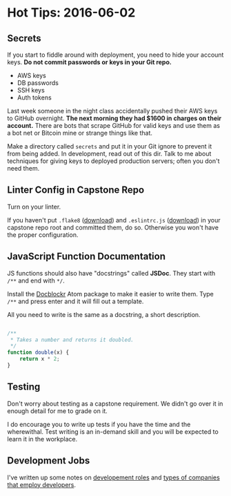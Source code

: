 # Hot Tips: 2016-06-02

## Secrets

If you start to fiddle around with deployment, you need to hide your account keys.
**Do not commit passwords or keys in your Git repo.**

* AWS keys
* DB passwords
* SSH keys
* Auth tokens

Last week someone in the night class accidentally pushed their AWS keys to GitHub overnight.
**The next morning they had $1600 in charges on their account.**
There are bots that scrape GitHub for valid keys and use them as a bot net or Bitcoin mine or strange things like that.

Make a directory called `secrets` and put it in your Git ignore to prevent it from being added.
In development, read out of this dir.
Talk to me about techniques for giving keys to deployed production servers; often you don't need them.

## Linter Config in Capstone Repo

Turn on your linter.

If you haven't put `.flake8` ([download](/.flake8)) and `.eslintrc.js` ([download](/.eslintrc.js)) in your capstone repo root and committed them, do so.
Otherwise you won't have the proper configuration.

## JavaScript Function Documentation

JS functions should also have "docstrings" called **JSDoc**.
They start with `/**` and end with `*/`.

Install the [Docblockr](https://atom.io/packages/docblockr) Atom package to make it easier to write them.
Type `/**` and press enter and it will fill out a template.

All you need to write is the same as a docstring, a short description.

```js

/**
 * Takes a number and returns it doubled.
 */
function double(x) {
    return x * 2;
}
```

## Testing

Don't worry about testing as a capstone requirement.
We didn't go over it in enough detail for me to grade on it.

I do encourage you to write up tests if you have the time and the wherewithal.
Test writing is an in-demand skill and you will be expected to learn it in the workplace.

## Development Jobs

I've written up some notes on [developement roles](/notes/dev-roles.md) and [types of companies that employ developers](/notes/dev-companies.md).
